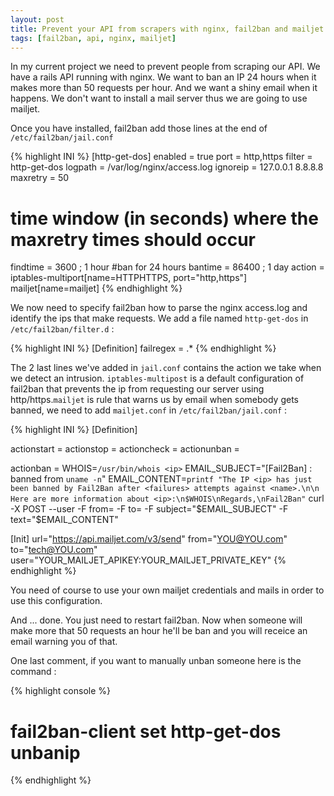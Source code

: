 ```yaml
---
layout: post
title: Prevent your API from scrapers with nginx, fail2ban and mailjet
tags: [fail2ban, api, nginx, mailjet]
---
```


In my current project we need to prevent people from scraping our API. We have a rails API running with nginx. We want to ban an IP 24 hours when it makes more than 50 requests per hour. And we want a shiny email when it happens. We don't want to install a mail server thus we are going to use mailjet.

Once you have installed, fail2ban add those lines at the end of `/etc/fail2ban/jail.conf`

{% highlight INI %}
[http-get-dos]
enabled = true
port = http,https
filter = http-get-dos
logpath = /var/log/nginx/access.log
ignoreip =  127.0.0.1 8.8.8.8
maxretry = 50
# time window (in seconds) where the maxretry times should occur
findtime = 3600   ; 1 hour
#ban for 24 hours
bantime = 86400  ; 1 day
action = iptables-multiport[name=HTTPHTTPS, port="http,https"]
		 mailjet[name=mailjet]
{% endhighlight %}

We now need to specify fail2ban how to parse the nginx access.log and identify the ips that make requests. We add a file named `http-get-dos` in `/etc/fail2ban/filter.d` :


{% highlight INI %}
[Definition]
failregex = <HOST>.*
{% endhighlight %}

The 2 last lines we've added in `jail.conf` contains the action we take when we detect an intrusion. `iptables-multipost` is a default configuration of fail2ban that prevents the ip from requesting our server using http/https.`mailjet` is rule that warns us by email when somebody gets banned, we need to add `mailjet.conf` in `/etc/fail2ban/jail.conf` :


{% highlight INI %}
[Definition]

actionstart =
actionstop =
actioncheck =
actionunban =

actionban = WHOIS=`/usr/bin/whois <ip>`
            EMAIL_SUBJECT="[Fail2Ban] <name>: banned <ip> from `uname -n`"
	        EMAIL_CONTENT=`printf "The IP <ip> has just been banned by Fail2Ban after <failures> attempts against <name>.\n\n Here are more information about <ip>:\n$WHOIS\nRegards,\nFail2Ban"`
            curl -X POST --user <user>  -F from=<from> -F to=<to> -F subject="$EMAIL_SUBJECT" -F text="$EMAIL_CONTENT" <url>


[Init]
url="https://api.mailjet.com/v3/send"
from="YOU@YOU.com"
to="tech@YOU.com"
user="YOUR_MAILJET_APIKEY:YOUR_MAILJET_PRIVATE_KEY"
{% endhighlight %}

You need of course to use your own mailjet credentials and mails in order to use this configuration.

And ... done. You just need to restart fail2ban. Now when someone will make more that 50 requests an hour he'll be ban and you will receice an email warning you of that.

One last comment, if you want to manually unban someone here is the command :

{% highlight console %}
# fail2ban-client set http-get-dos unbanip <IP>
{% endhighlight %}
